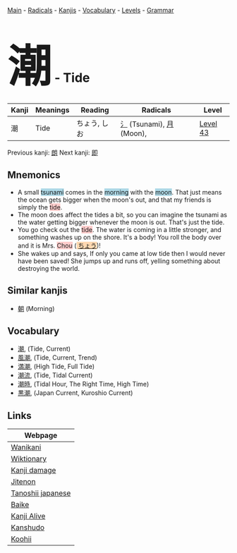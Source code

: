 <style> bigfont {font-size: 100px}</style>
[Main](../README.md) -
[Radicals](../radicals.md) -
[Kanjis](../kanjis.md) -
[Vocabulary](../vocabulary.md) -
[Levels](../levels.md) -
[Grammar](../grammar.md)
# <bigfont> 潮</bigfont> - Tide 

| Kanji | Meanings | Reading | Radicals | Level |
| --- | --- | --- | --- | --- |
| 潮 | Tide | ちょう, しお | [氵](../radicals/氵.md) (Tsunami), [月](../radicals/月.md) (Moon),  | [Level 43](../levels/wk_level43.md) |

Previous kanji: [朗](朗.md) Next kanji: [即](即.md) 

## Mnemonics
 * A small <span style="background-color:#ADD8E6"> tsunami</span> comes in the <span style="background-color:#ADD8E6"> morning</span> with the <span style="background-color:#ADD8E6"> moon</span>. That just means the ocean gets bigger when the moon's out, and that my friends is simply the <span style="background-color:#ffcccb"> tide</span>.
* The moon does affect the tides a bit, so you can imagine the tsunami as the water getting bigger whenever the moon is out. That's just the tide.
* You go check out the <span style="background-color:#ffcccb"> tide</span>. The water is coming in a little stronger, and something washes up on the shore. It's a body! You roll the body over and it is Mrs. <span style="background-color:#ffcccb"> Chou</span> (<span style="background-color:#fed8b1"> [ちょう](https://jisho.org/search/ちょう)</span>)!
* She wakes up and says, If only you came at low tide then I would never have been saved! She jumps up and runs off, yelling something about destroying the world.


## Similar kanjis
 * [朝](朝.md) (Morning)


## Vocabulary
 * [潮](../vocabulary/潮.md), (Tide, Current)
* [風潮](../vocabulary/潮.md), (Tide, Current, Trend)
* [満潮](../vocabulary/潮.md), (High Tide, Full Tide)
* [潮流](../vocabulary/潮.md), (Tide, Tidal Current)
* [潮時](../vocabulary/潮.md), (Tidal Hour, The Right Time, High Time)
* [黒潮](../vocabulary/潮.md), (Japan Current, Kuroshio Current)



## Links 

| Webpage |
| --- |
| [Wanikani          ](https://www.wanikani.com/kanji/潮) |
| [Wiktionary        ](https://en.wiktionary.org/wiki/潮) |
| [Kanji damage      ](http://www.kanjidamage.com/kanji/search?utf8=✓&q=潮) |
| [Jitenon           ](https://jitenon.com/kanji/潮) |
| [Tanoshii japanese ](https://www.tanoshiijapanese.com/dictionary/kanji.cfm?k=潮) |
| [Baike             ](https://baike.baidu.com/item/潮) |
| [Kanji Alive       ](https://app.kanjialive.com/潮) |
| [Kanshudo          ](https://www.kanshudo.com/searchmn?q=潮) |
| [Koohii            ](https://kanji.koohii.com/study/kanji/潮) |
